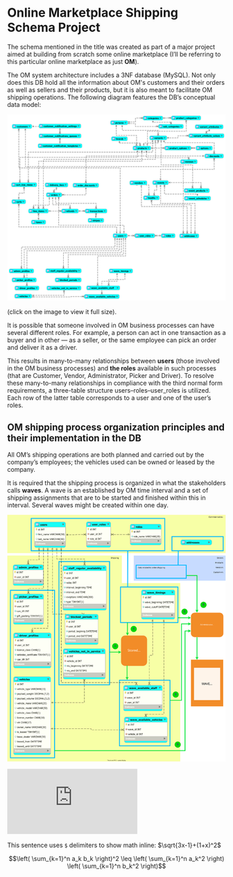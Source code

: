 # Online Marketplace Shipping Schema Project
The schema mentioned in the title was created as part of a major project aimed at building from scratch some online marketplace (I’ll be referring to this particular online marketplace as just **OM**). 

The OM system architecture includes a 3NF database (MySQL). Not only does this DB hold all the information about OM's customers and their orders as well as sellers and their products, but it is also meant to facilitate OM shipping operations. 
The following diagram features the DB’s conceptual data model:

![ ](https://github.com/AndreiMaikov/MVM_Shipping--SQL/blob/main/images/OM_Full_condensed.png)

(click on the image to view it full size).

It is possible that someone involved in OM business processes can have several different roles. For example, a person can act in one transaction as a buyer and in other &mdash; as a seller, or the same employee can pick an order and deliver it as a driver. 

This results in many-to-many relationships between **users** (those involved in the OM business processes) and **the roles** available in such processes (that are Customer, Vendor, Administrator, Picker and Driver). To resolve these many-to-many relationships in compliance with the third normal form requirements, a three-table structure users&ndash;roles&ndash;user_roles is utilized. Each row of the latter table corresponds to a user and one of the user’s roles.

## OM shipping process organization principles and their implementation  in the DB

All OM’s shipping operations are both planned and carried out by the company’s employees; the vehicles used can be owned or leased by the company.

It is required that the shipping process is organized in what the stakeholders calls **waves**. A wave is an established by OM time interval and a set of shipping assignments that are to be started and finished within this in interval. Several waves might be created within one day.


![ ](https://github.com/AndreiMaikov/MVM_Shipping--SQL/blob/main/images/OM_Shipping.svg)

![\Large x=\frac{-b\pm\sqrt{b^2-4ac}}{2a}](https://latex.codecogs.com/svg.latex?x%3D%5Cfrac%7B-b%5Cpm%5Csqrt%7Bb%5E2-4ac%7D%7D%7B2a%7D)

This sentence uses `$` delimiters to show math inline: $\sqrt{3x-1}+(1+x)^2$

$$\left( \sum_{k=1}^n a_k b_k \right)^2 \leq \left( \sum_{k=1}^n a_k^2 \right) \left( \sum_{k=1}^n b_k^2 \right)$$
